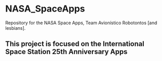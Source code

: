 # NASA_SpaceApps
Repository for the NASA Space Apps, Team Avionístico Robotontos [and lesbians].

## This project is focused on the **International Space Station 25th Anniversary Apps** 